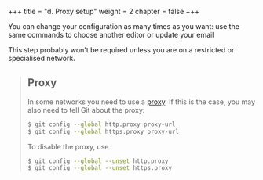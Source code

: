 +++
title = "d. Proxy setup"
weight = 2
chapter = false
+++

You can change your configuration as many times as you want: use the
same commands to choose another editor or update your email 

This step probably won't be required unless you are on a restricted or specialised network.

> ## Proxy
>
> In some networks you need to use a
> [proxy](https://en.wikipedia.org/wiki/Proxy_server). If this is the case, you
> may also need to tell Git about the proxy:
>
> ```Bash
> $ git config --global http.proxy proxy-url
> $ git config --global https.proxy proxy-url
> ```
>
> To disable the proxy, use
>
> ```Bash
> $ git config --global --unset http.proxy
> $ git config --global --unset https.proxy
> ```
